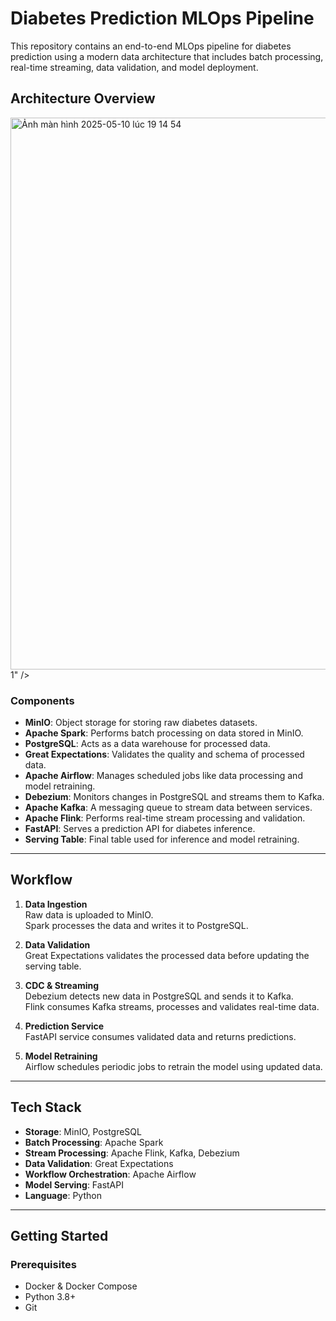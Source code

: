 # Diabetes Prediction MLOps Pipeline

This repository contains an end-to-end MLOps pipeline for diabetes prediction using a modern data architecture that includes batch processing, real-time streaming, data validation, and model deployment.

## Architecture Overview

<img width="883" alt="Ảnh màn hình 2025-05-10 lúc 19 14 54" src="https://github.com/user-attachments/assets/dbd07edf-8149-426f-b451-31ccf20fe2b9" />
1" />


### Components

- **MinIO**: Object storage for storing raw diabetes datasets.
- **Apache Spark**: Performs batch processing on data stored in MinIO.
- **PostgreSQL**: Acts as a data warehouse for processed data.
- **Great Expectations**: Validates the quality and schema of processed data.
- **Apache Airflow**: Manages scheduled jobs like data processing and model retraining.
- **Debezium**: Monitors changes in PostgreSQL and streams them to Kafka.
- **Apache Kafka**: A messaging queue to stream data between services.
- **Apache Flink**: Performs real-time stream processing and validation.
- **FastAPI**: Serves a prediction API for diabetes inference.
- **Serving Table**: Final table used for inference and model retraining.

---

## Workflow

1. **Data Ingestion**  
   Raw data is uploaded to MinIO.  
   Spark processes the data and writes it to PostgreSQL.

2. **Data Validation**  
   Great Expectations validates the processed data before updating the serving table.

3. **CDC & Streaming**  
   Debezium detects new data in PostgreSQL and sends it to Kafka.  
   Flink consumes Kafka streams, processes and validates real-time data.

4. **Prediction Service**  
   FastAPI service consumes validated data and returns predictions.

5. **Model Retraining**  
   Airflow schedules periodic jobs to retrain the model using updated data.

---

## Tech Stack

- **Storage**: MinIO, PostgreSQL
- **Batch Processing**: Apache Spark
- **Stream Processing**: Apache Flink, Kafka, Debezium
- **Data Validation**: Great Expectations
- **Workflow Orchestration**: Apache Airflow
- **Model Serving**: FastAPI
- **Language**: Python

---

## Getting Started

### Prerequisites

- Docker & Docker Compose
- Python 3.8+
- Git


